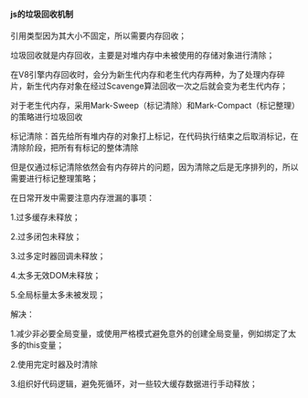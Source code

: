 #### js的垃圾回收机制

引用类型因为其大小不固定，所以需要内存回收；	

垃圾回收就是内存回收，主要是对堆内存中未被使用的存储对象进行清除；

在V8引擎内存回收时，会分为新生代内存和老生代内存两种，为了处理内存碎片，新生代内存对象在经过Scavenge算法回收一次之后就会变为老生代内存；

对于老生代内存，采用Mark-Sweep（标记清除）和Mark-Compact（标记整理）的策略进行垃圾回收

标记清除：首先给所有堆内存的对象打上标记，在代码执行结束之后取消标记，在清除阶段，把所有有标记的整体清除

但是仅通过标记清除依然会有内存碎片的问题，因为清除之后是无序排列的，所以需要进行标记整理策略；



在日常开发中需要注意内存泄漏的事项：

1.过多缓存未释放；

2.过多闭包未释放；

3.过多定时器回调未释放；

4.太多无效DOM未释放；

5.全局标量太多未被发现；



解决：

1.减少非必要全局变量，或使用严格模式避免意外的创建全局变量，例如绑定了太多的this变量；

2.使用完定时器及时清除

3.组织好代码逻辑，避免死循环，对一些较大缓存数据进行手动释放；

###### 